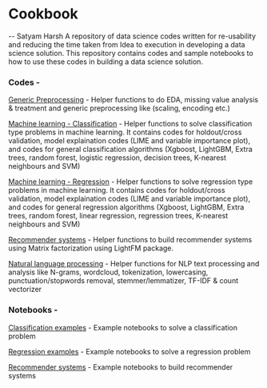 # Cookbook
-- Satyam Harsh
A repository of data science codes written for re-usability and reducing the time taken from Idea to execution in developing a data science solution. This repository contains codes and sample notebooks to how to use these codes in building a data science solution.

### Codes - 
[Generic Preprocessing](https://github.com/aayushmnit/cookbook/blob/master/generic_preprocessing.py) - Helper functions to do EDA, missing value analysis & treatment and generic preprocessing like (scaling, encoding etc.)

[Machine learning - Classification](https://github.com/aayushmnit/cookbook/blob/master/ml_classification.py) - Helper functions to solve classification type problems in machine learning. It contains codes for holdout/cross validation, model explaination codes (LIME and variable importance plot), and codes for general classification algorithms (Xgboost, LightGBM, Extra trees, random forest, logistic regression, decision trees, K-nearest neighbours and SVM)

[Machine learning - Regression](https://github.com/aayushmnit/cookbook/blob/master/ml_regression.py) - Helper functions to solve regression type problems in machine learning. It contains codes for holdout/cross validation, model explaination codes (LIME and variable importance plot), and codes for general regression algorithms (Xgboost, LightGBM, Extra trees, random forest, linear regression, regression trees, K-nearest neighbours and SVM)

[Recommender systems](https://github.com/aayushmnit/cookbook/blob/master/recsys.py) - Helper functions to build recommender systems using Matrix factorization using LightFM package.

[Natural language processing](https://github.com/aayushmnit/cookbook/blob/master/nlp.py) - Helper functions for NLP text processing and analysis like N-grams, wordcloud, tokenization, lowercasing, punctuation/stopwords removal, stemmer/lemmatizer, TF-IDF & count vectorizer

### Notebooks - 
[Classification examples](https://github.com/aayushmnit/cookbook/tree/master/notebooks/classification) - Example notebooks to solve a classification problem

[Regression examples](https://github.com/aayushmnit/cookbook/tree/master/notebooks/regression) - Example notebooks to solve a regression problem

[Recommender systems](https://github.com/aayushmnit/cookbook/tree/master/notebooks/recsys) - Example notebooks to build recommender systems